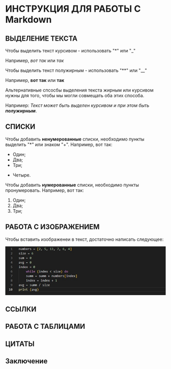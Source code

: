 # ИНСТРУКЦИЯ ДЛЯ РАБОТЫ С Markdown

## ВЫДЕЛЕНИЕ ТЕКСТА

Чтобы выделить текст курсивом - использовать "*" или "_"

Например, *вот так* или _так_

Чтобы выделить текст полужирным - использовать "**" или "__"

Например, **вот так** или __так__

Альтернативные спсосбы выделения текста жирным или курсивом нужны для того, чтобы мы могли совмещать оба этих способа.

Например: _Текст может быть выделен курсивом и при этом быть **полужирным**_.

## СПИСКИ

Чтобы добавить **ненумерованные** списки, необходимо пункты выделить "*" или знаком "+".
Например, вот так:
* Один;
* Два;
* Три;
+ Четыре.

Чтобы добавить **нумерованные** списки, необходимо пункты пронумеровать.
Например, вот так:
1. Один;
2. Два;
3. Три;

## РАБОТА С ИЗОБРАЖЕНИЕМ

Чтобы вставить изображенеи в текст, достаточно написать следующее:

![Привет, это дз по 3 семиинару!](Domashka.jpg)


## ССЫЛКИ

## РАБОТА С ТАБЛИЦАМИ

## ЦИТАТЫ

## Заключение





